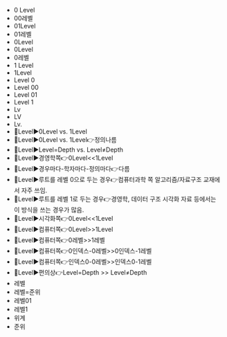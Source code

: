 ﻿- 0 Level
- 00레벨
- 01Level
- 01레벨
- 0Level
- 0Level
- 0레벨
- 1 Level
- 1Level
- Level 0
- Level 00
- Level 01
- Level 1
- Lv
- LV
- Lv.
- 📌Level▶️0Level vs. 1Level
- 📌Level▶️0Level vs. 1Level👉정의나름
- 📌Level▶️Level=Depth vs. Level≠Depth
- 📌Level▶️경영학쪽👉0Level<<1Level
- 📌Level▶️경우마다-학자마다-정의마다👉다름
- 📌Level▶️루트를 레벨 0으로 두는 경우👉컴퓨터과학 쪽 알고리즘/자료구조 교재에서 자주 쓰임.
- 📌Level▶️루트를 레벨 1로 두는 경우👉경영학, 데이터 구조 시각화 자료 등에서는 이 방식을 쓰는 경우가 많음.
- 📌Level▶️시각화쪽👉0Level<<1Level
- 📌Level▶️컴퓨터쪽👉0Level>>1Level
- 📌Level▶️컴퓨터쪽👉0레벨>>1레벨
- 📌Level▶️컴퓨터쪽👉0인덱스-0레벨>>0인덱스-1레벨
- 📌Level▶️컴퓨터쪽👉인덱스0-0레벨>>인덱스0-1레벨
- 📌Level▶️편의상👉Level=Depth >> Level≠Depth
- 레벨
- 레벨=준위
- 레벨01
- 레벨1
- 위계
- 준위
